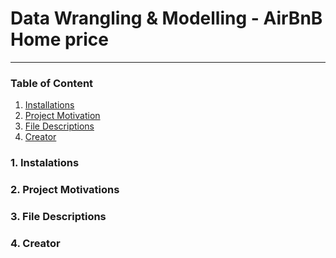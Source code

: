 # Data Wrangling & Modelling - AirBnB Home price 
-------------------------------------------------

### Table of Content
1. [Installations](#installations)
2. [Project Motivation](#project-motivation)
3. [File Descriptions](#file-descriptions)
4. [Creator](#Creator)


### 1. Instalations


### 2. Project Motivations


### 3. File Descriptions


### 4. Creator



